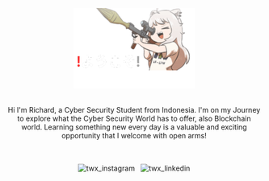 <!--<p align=center>
  <img width="180" height="100" src="./maxresdefault-removebg (1).png">
<p/>
<h1 align=center>❗ようこそ❕</h1>-->

<p align=center>
  <img width="240" height="160" src="./kiinzu.png">
<p/>
<div align=center>
  <br>Hi I'm Richard, a Cyber Security Student from Indonesia. I'm on my Journey to explore what the Cyber Security World has to offer, also Blockchain world.      Learning something new every day is a valuable and exciting opportunity that I welcome with open arms!</br>
</div>
<br></br>

<p float=center align=center> 
    <img alt="twx_instagram" width="30px" src="https://raw.githubusercontent.com/hussainweb/hussainweb/main/icons/instagram.png" href="https://www.instagram.com/t_wxu86/"> &nbsp
    <img alt="twx_linkedin" width="30px" src="https://www.vecteezy.com/png/18930587-linkedin-logo-png-linkedin-icon-transparent-png" href="https://www.linkedin.com/in/richard-tan-a21960214/">
</p>
<!--
**AKROM-A/AKROM-A** is a ✨ _special_ ✨ repository because its `README.md` (this file) appears on your GitHub profile.

Here are some i
deas to get you started:

- 🔭 I’m currently working on ...
- 🌱 I’m currently learning ...
- 👯 I’m looking to collaborate on ...
- 🤔 I’m looking for help with ...
- 💬 Ask me about ...
- 📫 How to reach me: ...
- 😄 Pronouns: ...
- ⚡ Fun fact: ...
-->
